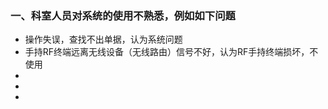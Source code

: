 ###  一、科室人员对系统的使用不熟悉，例如如下问题

*  操作失误，查找不出单据，认为系统问题
*  手持RF终端远离无线设备（无线路由）信号不好，认为RF手持终端损坏，不使用
* 
*  
*  
